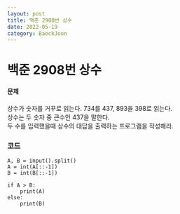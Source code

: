 ```yaml
---
layout: post
title: 백준 2908번 상수
date: 2022-05-19
category: BaeckJoon
---
```

# 백준 2908번 상수
#### 문제
상수가 숫자를 거꾸로 읽는다. 734를 437, 893을 398로 읽는다.      
상수는 두 숫자 중 큰수인 437을 말한다.       
두 수를 입력했을때 상수의 대답을 출력하는 프로그램을 작성해라.       

### 코드
```
A, B = input().split()
A = int(A[::-1])
B = int(B[::-1])

if A > B:
    print(A)
else:
    print(B)
```
